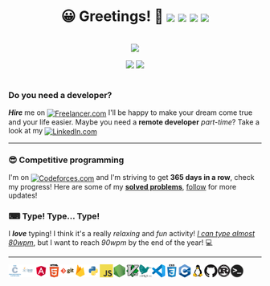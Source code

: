 <!-- Better theme & code arrangement -->

<div align="center">
	<h1>
		😀 Greetings! 👋 
		<img align="center" src="https://visitor-badge.glitch.me/badge?page_id=curiuosci.curiousci&left_color=grey&right_color=yellow"> 
		<img align="center" src="https://img.shields.io/badge/os-windows-orange.svg"> 
		<img align="center" src="https://img.shields.io/badge/%20with-markdown-red.svg"> 
		<a href="https://github.com/CuriousCI?tab=followershttps://github.com/CuriousCI?tab=followers">
			<img align="center" src="https://img.shields.io/github/followers/CuriousCI.svg?style=social&label=Follow&maxAge=2592000">
		</a>
	</h1>
</div>

<br>

<div align="center">
  <img align="center" src="https://github-profile-trophy.vercel.app/?username=curiousci&column=7&no-bg=true&no-frame=true&theme=juicyfresh" />
</div>

<br>

<div align="center">
<!-- 	<img src="https://github-readme-stats.vercel.app/api/top-langs/?username=curiousci&hide_title=1&langs_count=8&card_width=270&layout=default"/> #ORIGINAL -->
	<img src="https://github-readme-stats.vercel.app/api/top-langs/?username=curiousci&hide_title=1&langs_count=10&card_width=270&layout=compact&hide_border=true"/>
<!-- 	<img src="https://github-readme-stats.vercel.app/api?username=curiousci&hide_title=1&show_icons=true&line_height=26"> #FIX -->
	<img align="top" src="https://github-readme-streak-stats.herokuapp.com/?user=CuriousCI&hide_border=true">
</div>

<br>

### Do you need a developer?
***Hire*** me on [<img alt="Freelancer.com" align="center" height="20px" src="https://www.f-cdn.com/assets/main/en/assets/freelancer-logo.svg">](https://www.freelancer.com/u/CuriousCI) I'll be happy to make your dream come true and your life easier.
Maybe you need a **remote developer** *part-time*? Take a look at my [<img alt="LinkedIn.com" align="center" height="16px" src="https://upload.wikimedia.org/wikipedia/commons/thumb/0/01/LinkedIn_Logo.svg/1024px-LinkedIn_Logo.svg.png">](https://www.linkedin.com/in/ionut-cicio-395541211/)

<hr>

### 😎 Competitive programming
I'm on [<img alt="Codeforces.com" align="center" height="20px" src="https://codeforces.org/s/51686/images/codeforces-logo-with-telegram.png">](https://codeforces.com/profile/CuriousCI) and I'm striving to get **365 days in a row**, check my progress!
Here are some of my **[solved problems](https://github.com/CuriousCI/codeforces)**, [follow](https://github.com/login?return_to=https%3A%2F%2Fgithub.com%2FCuriousCI) for more updates! 

### ⌨ Type! Type... Type!
I ***love*** typing! I think it's a really *relaxing* and *fun* activity! *[I can type almost 80wpm](https://data.typeracer.com/pit/profile?user=curiousci)*, but I want to reach *90wpm* by the end of the year! 💻

<hr>

<img align="left" alt="C" width="26px" src="https://raw.githubusercontent.com/github/explore/80688e429a7d4ef2fca1e82350fe8e3517d3494d/topics/c/c.png">
<img align="left" alt="Java" width="26px" src="https://raw.githubusercontent.com/github/explore/80688e429a7d4ef2fca1e82350fe8e3517d3494d/topics/java/java.png">
<img align="left" alt="Angular" width="26px" src="https://raw.githubusercontent.com/github/explore/80688e429a7d4ef2fca1e82350fe8e3517d3494d/topics/angular/angular.png">
<img align="left" alt="HTML5" width="26px" src="https://raw.githubusercontent.com/github/explore/80688e429a7d4ef2fca1e82350fe8e3517d3494d/topics/html/html.png">
<img align="left" alt="Git" width="26px" src="https://raw.githubusercontent.com/github/explore/80688e429a7d4ef2fca1e82350fe8e3517d3494d/topics/git/git.png" />
<img align="left" alt="Firebase" width="26px" src="https://raw.githubusercontent.com/github/explore/80688e429a7d4ef2fca1e82350fe8e3517d3494d/topics/firebase/firebase.png">
<img align="left" alt="Python" width="26px" src="https://raw.githubusercontent.com/github/explore/80688e429a7d4ef2fca1e82350fe8e3517d3494d/topics/python/python.png">
<img align="left" alt="JavaScript" width="26px" src="https://raw.githubusercontent.com/github/explore/80688e429a7d4ef2fca1e82350fe8e3517d3494d/topics/javascript/javascript.png" />
<img align="left" alt="Node.js" width="26px" src="https://raw.githubusercontent.com/github/explore/80688e429a7d4ef2fca1e82350fe8e3517d3494d/topics/nodejs/nodejs.png" />
<img align="left" alt="Vim" width="26px" src="https://raw.githubusercontent.com/github/explore/80688e429a7d4ef2fca1e82350fe8e3517d3494d/topics/vim/vim.png">
<img align="left" alt="Latex" width="26px" src="https://raw.githubusercontent.com/github/explore/80688e429a7d4ef2fca1e82350fe8e3517d3494d/topics/latex/latex.png">
<img align="left" alt="Visual Studio Code" width="26px" src="https://raw.githubusercontent.com/github/explore/80688e429a7d4ef2fca1e82350fe8e3517d3494d/topics/visual-studio-code/visual-studio-code.png" />
<img align="left" alt="CSS3" width="26px" src="https://raw.githubusercontent.com/github/explore/80688e429a7d4ef2fca1e82350fe8e3517d3494d/topics/css/css.png" />
<img align="left" alt="Cpp" width="26px" src="https://raw.githubusercontent.com/github/explore/80688e429a7d4ef2fca1e82350fe8e3517d3494d/topics/cpp/cpp.png">
<img align="left" alt="Linux" width="26px" src="https://raw.githubusercontent.com/github/explore/80688e429a7d4ef2fca1e82350fe8e3517d3494d/topics/linux/linux.png">
<img align="left" alt="GitHub" width="26px" src="https://raw.githubusercontent.com/github/explore/78df643247d429f6cc873026c0622819ad797942/topics/github/github.png" />
<img align="left" alt="Rust" width="26px" src="https://raw.githubusercontent.com/github/explore/80688e429a7d4ef2fca1e82350fe8e3517d3494d/topics/rust/rust.png">
<img align="left" alt="PowerShell" width="26px" src="https://raw.githubusercontent.com/github/explore/80688e429a7d4ef2fca1e82350fe8e3517d3494d/topics/terminal/terminal.png" />